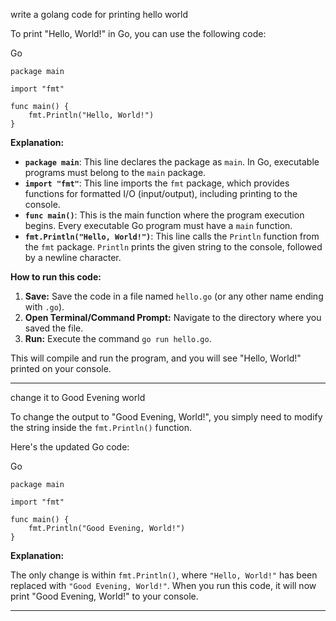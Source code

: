 write a golang code for printing hello world

To print "Hello, World!" in Go, you can use the following code:

Go

    package main
    
    import "fmt"
    
    func main() {
    	fmt.Println("Hello, World!")
    }

**Explanation:**

*   **`package main`**: This line declares the package as `main`. In Go, executable programs must belong to the `main` package.
*   **`import "fmt"`**: This line imports the `fmt` package, which provides functions for formatted I/O (input/output), including printing to the console.
*   **`func main()`**: This is the main function where the program execution begins. Every executable Go program must have a `main` function.
*   **`fmt.Println("Hello, World!")`**: This line calls the `Println` function from the `fmt` package. `Println` prints the given string to the console, followed by a newline character.

**How to run this code:**

1.  **Save:** Save the code in a file named `hello.go` (or any other name ending with `.go`).
2.  **Open Terminal/Command Prompt:** Navigate to the directory where you saved the file.
3.  **Run:** Execute the command `go run hello.go`.

This will compile and run the program, and you will see "Hello, World!" printed on your console.

* * *

change it to Good Evening world

To change the output to "Good Evening, World!", you simply need to modify the string inside the `fmt.Println()` function.

Here's the updated Go code:

Go

    package main
    
    import "fmt"
    
    func main() {
    	fmt.Println("Good Evening, World!")
    }

**Explanation:**

The only change is within `fmt.Println()`, where `"Hello, World!"` has been replaced with `"Good Evening, World!"`. When you run this code, it will now print "Good Evening, World!" to your console.

* * *